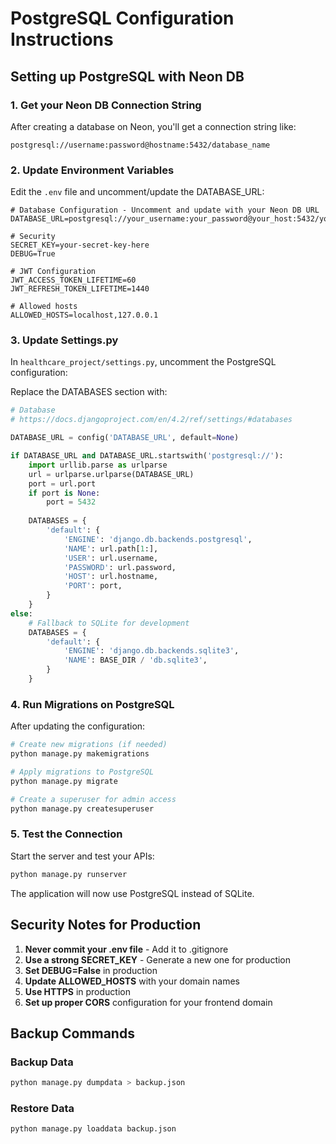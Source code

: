 # PostgreSQL Configuration Instructions

## Setting up PostgreSQL with Neon DB

### 1. Get your Neon DB Connection String
After creating a database on Neon, you'll get a connection string like:
```
postgresql://username:password@hostname:5432/database_name
```

### 2. Update Environment Variables
Edit the `.env` file and uncomment/update the DATABASE_URL:

```env
# Database Configuration - Uncomment and update with your Neon DB URL
DATABASE_URL=postgresql://your_username:your_password@your_host:5432/your_database

# Security
SECRET_KEY=your-secret-key-here
DEBUG=True

# JWT Configuration
JWT_ACCESS_TOKEN_LIFETIME=60
JWT_REFRESH_TOKEN_LIFETIME=1440

# Allowed hosts
ALLOWED_HOSTS=localhost,127.0.0.1
```

### 3. Update Settings.py
In `healthcare_project/settings.py`, uncomment the PostgreSQL configuration:

Replace the DATABASES section with:
```python
# Database
# https://docs.djangoproject.com/en/4.2/ref/settings/#databases

DATABASE_URL = config('DATABASE_URL', default=None)

if DATABASE_URL and DATABASE_URL.startswith('postgresql://'):
    import urllib.parse as urlparse
    url = urlparse.urlparse(DATABASE_URL)
    port = url.port
    if port is None:
        port = 5432
    
    DATABASES = {
        'default': {
            'ENGINE': 'django.db.backends.postgresql',
            'NAME': url.path[1:],
            'USER': url.username,
            'PASSWORD': url.password,
            'HOST': url.hostname,
            'PORT': port,
        }
    }
else:
    # Fallback to SQLite for development
    DATABASES = {
        'default': {
            'ENGINE': 'django.db.backends.sqlite3',
            'NAME': BASE_DIR / 'db.sqlite3',
        }
    }
```

### 4. Run Migrations on PostgreSQL
After updating the configuration:

```bash
# Create new migrations (if needed)
python manage.py makemigrations

# Apply migrations to PostgreSQL
python manage.py migrate

# Create a superuser for admin access
python manage.py createsuperuser
```

### 5. Test the Connection
Start the server and test your APIs:
```bash
python manage.py runserver
```

The application will now use PostgreSQL instead of SQLite.

## Security Notes for Production

1. **Never commit your .env file** - Add it to .gitignore
2. **Use a strong SECRET_KEY** - Generate a new one for production
3. **Set DEBUG=False** in production
4. **Update ALLOWED_HOSTS** with your domain names
5. **Use HTTPS** in production
6. **Set up proper CORS** configuration for your frontend domain

## Backup Commands

### Backup Data
```bash
python manage.py dumpdata > backup.json
```

### Restore Data
```bash
python manage.py loaddata backup.json
```
